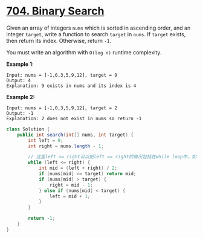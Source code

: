 # [704. Binary Search](https://leetcode.com/problems/binary-search/)

Given an array of integers `nums` which is sorted in ascending order, and an integer `target`, write a function to search `target` in `nums`. If `target` exists, then return its index. Otherwise, return `-1`.

You must write an algorithm with `O(log n)` runtime complexity.

 

**Example 1:**

```
Input: nums = [-1,0,3,5,9,12], target = 9
Output: 4
Explanation: 9 exists in nums and its index is 4
```

**Example 2:**

```
Input: nums = [-1,0,3,5,9,12], target = 2
Output: -1
Explanation: 2 does not exist in nums so return -1
```



```java
class Solution {
    public int search(int[] nums, int target) {
        int left = 0;
        int right = nums.length - 1;

      	// 这里left <= right可以把left == right的情况包括在while loop中，如果nums[mid] == target返回的是mid。
        while (left <= right) {
            int mid = (left + right) / 2;
            if (nums[mid] == target) return mid;
            if (nums[mid] > target) {
                right = mid - 1;
            } else if (nums[mid] < target) {
                left = mid + 1;
            }
        }

        return -1;
    }
}
```

